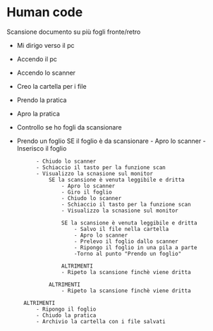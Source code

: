 # Human code

Scansione documento su più fogli fronte/retro

- Mi dirigo verso il pc
- Accendo il pc
- Accendo lo scanner
- Creo la cartella per i file
- Prendo la pratica 
- Apro la pratica 
- Controllo se ho fogli da scansionare
- Prendo un foglio
        SE il foglio è da scansionare
            - Apro lo scanner
            - Inserisco il foglio

            - Chiudo lo scanner
            - Schiaccio il tasto per la funzione scan
            - Visualizzo la scnasione sul monitor
                SE la scansione è venuta leggibile e dritta
                    - Apro lo scanner
                    - Giro il foglio
                    - Chiudo lo scanner
                    - Schiaccio il tasto per la funzione scan
                    - Visualizzo la scnasione sul monitor

                    SE la scansione è venuta leggibile e dritta
                        - Salvo il file nella cartella
                        - Apro lo scanner
                        - Prelevo il foglio dallo scanner
                        - Ripongo il foglio in una pila a parte
                        -Torno al punto "Prendo un foglio"

                    ALTRIMENTI
                    - Ripeto la scansione finchè viene dritta 
                   
                ALTRIMENTI 
                    - Ripeto la scansione finchè viene dritta

        ALTRIMENTI 
            - Ripongo il foglio
            - Chiudo la pratica 
            - Archivio la cartella con i file salvati